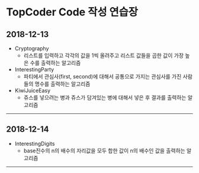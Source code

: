 # TopCoder Code 작성 연습장
## 2018-12-13
* Cryptography
   - 리스트를 입력하고 각각의 값을 1씩 올려주고 리스트 값들을 곱한 값이 가장 높은 수를 출력하는 알고리즘
* InterestingParty
   - 파티에서 관심사(first, second)에 대해서 공통으로 가지는 관심사를 가진 사람들의 명수를 출력하는 알고리즘
* KiwiJuiceEasy
   - 쥬스를 넣으려는 병과 쥬스가 담겨있는 병에 대해서 넣은 후 결과를 출력하는 알고리즘
----------------------------------------------------------------------------
## 2018-12-14
* InterestingDigits
   - base진수의 n의 배수의 자리값을 모두 합한 값이 n의 배수인 값을 출력하는 알고리즘 
----------------------------------------------------------------------------
